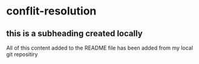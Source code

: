 # conflit-resolution

## this is a subheading created locally

All of this content added to the README file has been added from my local git repositiry
